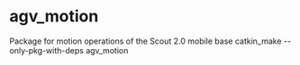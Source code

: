 # agv_motion
Package for motion operations of the Scout 2.0 mobile base
catkin_make --only-pkg-with-deps agv_motion
